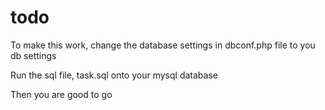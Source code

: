 # todo

To make this work, change the database settings in dbconf.php file to you db settings

Run the sql file, task.sql onto your mysql database

Then you are good to go